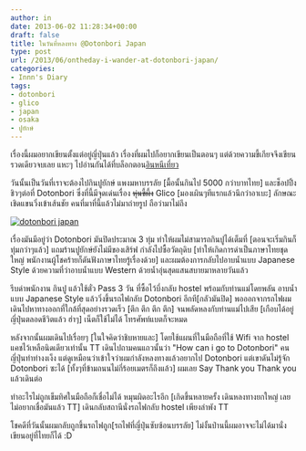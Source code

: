 ```yaml
---
author: in
date: 2013-06-02 11:28:34+00:00
draft: false
title: ในวันที่หลงทาง @Dotonbori Japan
type: post
url: /2013/06/ontheday-i-wander-at-dotonbori-japan/
categories:
- Innn's Diary
tags:
- dotonbori
- glico
- japan
- osaka
- ปูยักษ์
---
```


เรื่องนี้ผมอยากเขียนตั้งแต่อยู่ญี่ปุ่นแล้ว เรื่องที่ผมไปก็อยากเขียนเป็นตอนๆ แต่ด้วยความขี้เกียจจึงเขียนรวดเดียวจบเลย แหะๆ ไปอ่านกันได้ที่บล็อกตอน[อินหนีเที่ยว](https://www.cyruszhang.com/in-at-japan/)

วันนั้นเป็นวันที่เราจะต้องไปกินปูยักษ์ แพงมหาบรรลัย [มื้อนั้นกินไป 5000 กว่าบาทไทย] และช็อปปิ้งชิวๆต่อที่ Dotonbori ซึ่งที่นี้มีจุดเด่นเรื่อง <del>หุ่นขี้ผึ้ง</del> Glico [มองเผินๆทีแรกแล้วนึกว่าอาเบะ] ลักษณะเชิดแขนวิ่งเข้าเส้นชัย คนที่มาที่นี้แล้วไม่มาถ่ายรูป ถือว่ามาไม่ถึง

[![dotonbori japan](https://www.cyruszhang.com/wp-content/uploads/2013/06/dotonbori.jpg)
](https://www.cyruszhang.com/wp-content/uploads/2013/06/dotonbori.jpg)

<!-- more -->

เรื่องมันมีอยู่ว่า Dotonbori มันปิดประมาณ 3 ทุ่ม ทำให้ผมไม่สามารถกินปูได้เต็มที่ [ตอนจะเริ่มกินก็ทุ่มกว่าๆแล้ว] แถมร้านปูยักษ์ยังไม่มีของเสิร์ฟ กำลังไปซื้อวัตถุดิบ [ทำให้เกิดการด่าเป็นภาษาไทยชุดใหญ่ พนักงานผู้โชคร้ายก็ดันฟังภาษาไทยรู้เรื่องด้วย] และผมต้องการกลับไปอาบน้ำแบบ Japanese Style ด้วยความที่ว่าอาบน้ำแบบ Western ด้วยน้ำอุ่นสุดแสนสบายมาหลายวันแล้ว

รีบด่าพนักงาน กินปู แล้วใช้ตั๋ว Pass 3 วัน ที่ซื้อไว้บึ่งกลับ hostel พร้อมกับท่านแม่โดยพลัน อาบน้ำแบบ Japanese Style แล้ววิ่งขึ้นรถไฟกลับ Dotonbori อีกที[กลัวมันปิด] พอออกจากรถไฟผมเดินไปหาทางออกที่ใกล้ที่สุดอย่างรวดเร็ว [ตึก ตึก ตึก ตึก] จนพลัดหลงกับท่านแม่ไปเสีย [เกือบได้อยู่ญี่ปุ่นตลอดชีวิตแล้ว ฮ่าๆ] เน็ตก็ใช้ไม่ได้ โทรศัพท์แบตก็จะหมด

หลังจากนั้นผมเดินไปเรื่อยๆ [ในใจคิดว่าชิบหายและ] โดยใช้แผนที่ในมือถือที่ใช้ Wifi จาก hostel แคชไว้เหลือนิดเดียวเท่านั้น TT เดินไปถามคนแถวนั้นว่า "How can i go to Dotonbori" คนญี่ปุ่นทำท่างงเง็ง แต่ดูเหมือนว่าเข้าใจว่าผมกำลังหลงทางแล้วอยากไป Dotonbori แต่เขาดันไม่รู้จัก Dotonbori ซะได้ [ทั้งๆที่ข้ามถนนไม่กี่ร้อยเมตรก็ถึงแล้ว] ผมเลย Say Thank you Thank you แล้วเดินต่อ

ทำอะไรไม่ถูกเข็มทิศในมือถือก็เชื่อไม่ได้ หมุนผิดอะไรอีก [เกิดขึ้นหลายครั้ง เดินหลงทางยกใหญ่ เลยไม่อยากเชื่อมันแล้ว TT] เดินกลับสถานีนั่งรถไฟกลับ hostel เพียงลำพัง TT

โชคดีที่วันนั้นผมกลับถูกขึ้นรถไฟถูก[รถไฟที่ญี่ปุ่นซับซ้อนบรรลัย] ไม่งั้นป่านนี้ผมอาจจะไม่ได้มานั่งเขียนอยู่ที่ไทยก็ได้ :D
